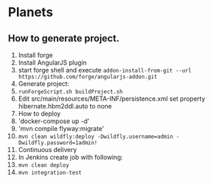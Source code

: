 # Planets

## How to generate project.
1. Install forge
2. Install AngularJS plugin
 1. start forge shell and execute `addon-install-from-git --url https://github.com/forge/angularjs-addon.git`
3. Generate project:
 1. `runForgeScript.sh buildProject.sh`
 1. Edit src/main/resources/META-INF/persistence.xml set property hibernate.hbm2ddl.auto to none
5. How to deploy
  1. 'docker-compose up -d'
  1. 'mvn compile flyway:migrate'
  1. `mvn clean wildfly:deploy -Dwildfly.username=admin -Dwildfly.password=1admin!`
5. Continuous delivery
  1. In Jenkins create job with following:
   1. `mvn clean deploy`
   1. `mvn integration-test`
